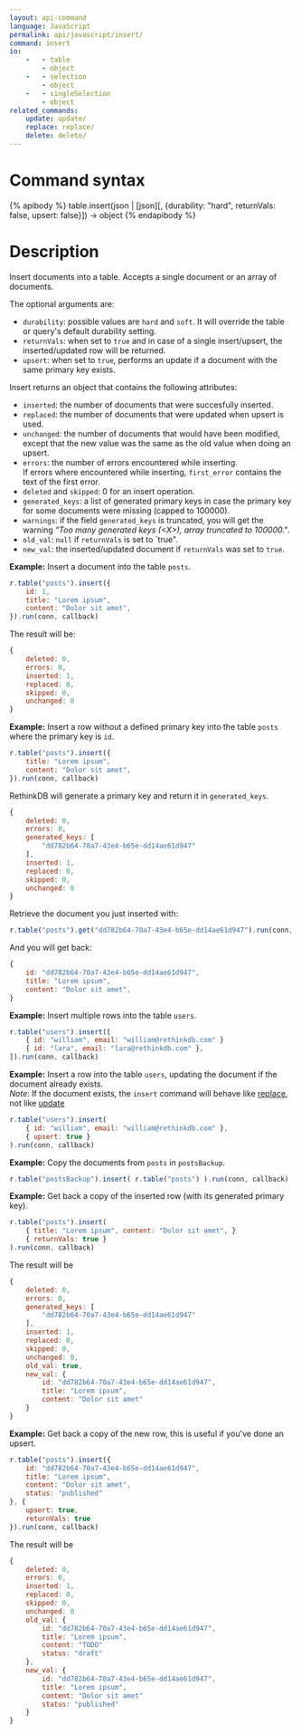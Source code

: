 ```yaml
---
layout: api-command
language: JavaScript
permalink: api/javascript/insert/
command: insert
io:
    -   - table
        - object
    -   - selection
        - object
    -   - singleSelection
        - object
related_commands:
    update: update/
    replace: replace/
    delete: delete/
---
```


# Command syntax #

{% apibody %}
table.insert(json | [json][, {durability: "hard", returnVals: false, upsert: false}]) &rarr; object
{% endapibody %}

# Description #

Insert documents into a table. Accepts a single document or an array of
documents.

The optional arguments are:

- `durability`: possible values are `hard` and `soft`. It will override the table or
query's default durability setting.
- `returnVals`: when set to `true` and in case of a single insert/upsert, the
inserted/updated row will be returned.
- `upsert`: when set to `true`, performs an update if a document with the same primary key
exists.

Insert returns an object that contains the following attributes:

- `inserted`: the number of documents that were succesfully inserted.
- `replaced`: the number of documents that were updated when upsert is used.
- `unchanged`: the number of documents that would have been modified, except that the
new value was the same as the old value when doing an upsert.
- `errors`: the number of errors encountered while inserting.  
If errors where encountered while inserting, `first_error` contains the text of the first
error.
- `deleted` and `skipped`: 0 for an insert operation.
- `generated_keys`: a list of generated primary keys in case the primary key for some
documents were missing (capped to 100000).
- `warnings`: if the field `generated_keys` is truncated, you will get the warning _"Too
many generated keys (&lt;X&gt;), array truncated to 100000."_.
- `old_val`: `null` if `returnVals` is set to `true".
- `new_val`: the inserted/updated document if `returnVals` was set to `true`.



__Example:__ Insert a document into the table `posts`.

```js
r.table("posts").insert({
    id: 1,
    title: "Lorem ipsum",
    content: "Dolor sit amet",
}).run(conn, callback)
```

The result will be:

```js
{
    deleted: 0,
    errors: 0,
    inserted: 1,
    replaced: 0,
    skipped: 0,
    unchanged: 0
}
```


__Example:__ Insert a row without a defined primary key into the table `posts` where the
primary key is `id`.

```js
r.table("posts").insert({
    title: "Lorem ipsum",
    content: "Dolor sit amet",
}).run(conn, callback)
```

RethinkDB will generate a primary key and return it in `generated_keys`.

```js
{
    deleted: 0,
    errors: 0,
    generated_keys: [
        "dd782b64-70a7-43e4-b65e-dd14ae61d947"
    ],
    inserted: 1,
    replaced: 0,
    skipped: 0,
    unchanged: 0
}
```

Retrieve the document you just inserted with:

```js
r.table("posts").get("dd782b64-70a7-43e4-b65e-dd14ae61d947").run(conn, callback)
```

And you will get back:

```js
{
    id: "dd782b64-70a7-43e4-b65e-dd14ae61d947",
    title: "Lorem ipsum",
    content: "Dolor sit amet",
}
```


__Example:__ Insert multiple rows into the table `users`.

```js
r.table("users").insert([
    { id: "william", email: "william@rethinkdb.com" }
    { id: "lara", email: "lara@rethinkdb.com" },
]).run(conn, callback)
```


__Example:__ Insert a row into the table `users`, updating the document if the document
already exists.  
_Note_: If the document exists, the `insert` command will behave like [replace](../replace/), not like [update](../update/) 

```js
r.table("users").insert(
    { id: "william", email: "william@rethinkdb.com" },
    { upsert: true }
).run(conn, callback)
```


__Example:__ Copy the documents from `posts` in `postsBackup`.

```js
r.table("postsBackup").insert( r.table("posts") ).run(conn, callback)
```


__Example:__ Get back a copy of the inserted row (with its generated primary key).

```js
r.table("posts").insert(
    { title: "Lorem ipsum", content: "Dolor sit amet", }
    { returnVals: true }
).run(conn, callback)
```

The result will be

```js
{
    deleted: 0,
    errors: 0,
    generated_keys: [
        "dd782b64-70a7-43e4-b65e-dd14ae61d947"
    ],
    inserted: 1,
    replaced: 0,
    skipped: 0,
    unchanged: 0,
    old_val: true,
    new_val: {
        id: "dd782b64-70a7-43e4-b65e-dd14ae61d947",
        title: "Lorem ipsum",
        content: "Dolor sit amet"
    }
}
```


__Example:__ Get back a copy of the new row, this is useful if you've done an upsert.

```js
r.table("posts").insert({
    id: "dd782b64-70a7-43e4-b65e-dd14ae61d947",
    title: "Lorem ipsum",
    content: "Dolor sit amet",
    status: "published"
}, { 
    upsert: true,
    returnVals: true
}).run(conn, callback)
```

The result will be

```js
{
    deleted: 0,
    errors: 0,
    inserted: 1,
    replaced: 0,
    skipped: 0,
    unchanged: 0
    old_val: {
        id: "dd782b64-70a7-43e4-b65e-dd14ae61d947",
        title: "Lorem ipsum",
        content: "TODO"
        status: "draft"
    },
    new_val: {
        id: "dd782b64-70a7-43e4-b65e-dd14ae61d947",
        title: "Lorem ipsum",
        content: "Dolor sit amet"
        status: "published"
    }
}
```

